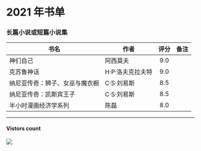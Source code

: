 # 2021 年书单

### 长篇小说或短篇小说集
| 书名 | 作者 | 评分 | 备注 |
| --- | --- | :---: | --- |
| 神们自己 | 阿西莫夫 | 9.0 | |
| 克苏鲁神话 | H·P·洛夫克拉夫特 | 9.0 | |
| 纳尼亚传奇：狮子、女巫与魔衣橱 | C·S·刘易斯 | 8.5 | |
| 纳尼亚传奇：凯斯宾王子 | C·S·刘易斯 | 8.5 | |
| 半小时漫画经济学系列 | 陈磊 | 8.0 | |

-------------
#### Vistors count
<img src="https://profile-counter.glitch.me/chuxiaonan/count.svg" />
